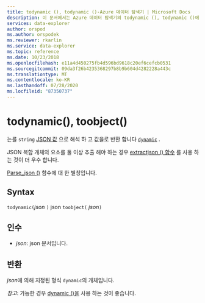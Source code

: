 ```yaml
---
title: todynamic (), todynamic ()-Azure 데이터 탐색기 | Microsoft Docs
description: 이 문서에서는 Azure 데이터 탐색기의 todynamic (), todynamic ()에 대해 설명 합니다.
services: data-explorer
author: orspod
ms.author: orspodek
ms.reviewer: rkarlin
ms.service: data-explorer
ms.topic: reference
ms.date: 10/23/2018
ms.openlocfilehash: e11a4d450275fb4d596bd9618c20ef6cefcb0531
ms.sourcegitcommit: 09da3f26b4235368297b8b9b604d4282228a443c
ms.translationtype: MT
ms.contentlocale: ko-KR
ms.lasthandoff: 07/28/2020
ms.locfileid: "87350737"
---
```

# <a name="todynamic-toobject"></a>todynamic(), toobject()

는를 `string` [JSON 값](https://json.org/) 으로 해석 하 고 값을로 반환 합니다 [`dynamic`](./scalar-data-types/dynamic.md) . 

JSON 복합 개체의 요소를 둘 이상 추출 해야 하는 경우 [extractjson () 함수](./extractjsonfunction.md) 를 사용 하는 것이 더 우수 합니다.

[Parse_json ()](./parsejsonfunction.md) 함수에 대 한 별칭입니다.

## <a name="syntax"></a>Syntax

`todynamic(`*json* `)` 
 json `toobject(` *json*`)`

## <a name="arguments"></a>인수

* *json*: json 문서입니다.

## <a name="returns"></a>반환

*json*에 의해 지정된 형식 `dynamic`의 개체입니다.

*참고*: 가능한 경우 [dynamic ()을](./scalar-data-types/dynamic.md) 사용 하는 것이 좋습니다.